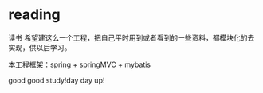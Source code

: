 # reading
读书
希望建这么一个工程，把自己平时用到或者看到的一些资料，都模块化的去实现，供以后学习。

本工程框架：spring + springMVC + mybatis

good good study!day day up!
